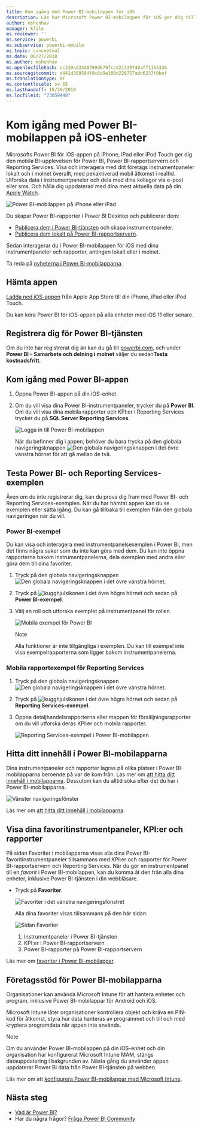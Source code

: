 ```yaml
---
title: Kom igång med Power BI-mobilappen för iOS
description: Läs hur Microsoft Power BI-mobilappen för iOS ger dig tillgång till Power BI i fickan med mobil åtkomst till företagsinformation både lokalt och i molnet.
author: mshenhav
manager: kfile
ms.reviewer: ''
ms.service: powerbi
ms.subservice: powerbi-mobile
ms.topic: conceptual
ms.date: 06/27/2018
ms.author: mshenhav
ms.openlocfilehash: cc239ad33d8789d679fccd21339740af71155336
ms.sourcegitcommit: d441d350504f8c6d9e100d229757add6237f0bef
ms.translationtype: HT
ms.contentlocale: sv-SE
ms.lasthandoff: 10/30/2019
ms.locfileid: "73059448"
---
```

# <a name="get-started-with-the-power-bi-mobile-app-on-ios-devices"></a>Kom igång med Power BI-mobilappen på iOS-enheter
Microsofts Power BI för iOS-appen på iPhone, iPad eller iPod Touch ger dig den mobila BI-upplevelsen för Power BI, Power BI-rapportservern och Reporting Services. Visa och interagera med ditt företags instrumentpaneler lokalt och i molnet överallt, med pekaktiverad mobil åtkomst i realtid. Utforska data i instrumentpaneler och dela med dina kollegor via e-post eller sms. Och hålla dig uppdaterad med dina mest aktuella data på din [Apple Watch](mobile-apple-watch.md).  

![Power BI-mobilappen på iPhone eller iPad](./media/mobile-iphone-app-get-started/pbi_ipad_iphonedevices.png)

Du skapar Power BI-rapporter i Power BI Desktop och publicerar dem:

* [Publicera dem i Power BI-tjänsten](../../service-get-started.md) och skapa instrumentpaneler.
* [Publicera dem lokalt på Power BI-rapportservern](../../report-server/quickstart-create-powerbi-report.md).

Sedan interagerar du i Power BI-mobilappen för iOS med dina instrumentpaneler och rapporter, antingen lokalt eller i molnet.

Ta reda på [nyheterna i Power BI-mobilapparna](mobile-whats-new-in-the-mobile-apps.md).

## <a name="download-the-app"></a>Hämta appen
[Ladda ned iOS-appen](http://go.microsoft.com/fwlink/?LinkId=522062 "Ladda ned iOS-appen") från Apple App Store till din iPhone, iPad eller iPod Touch.

Du kan köra Power BI för iOS-appen på alla enheter med iOS 11 eller senare. 

## <a name="sign-up-for-the-power-bi-service"></a>Registrera dig för Power BI-tjänsten
Om du inte har registrerat dig än kan du gå till [powerbi.com](https://powerbi.microsoft.com/get-started/), och under **Power BI – Samarbete och delning i molnet** väljer du sedan**Testa kostnadsfritt**.


## <a name="get-started-with-the-power-bi-app"></a>Kom igång med Power BI-appen
1. Öppna Power BI-appen på din iOS-enhet.
2. Om du vill visa dina Power BI-instrumentpaneler, trycker du på **Power BI**.  
   Om du vill visa dina mobila rapporter och KPI:er i Reporting Services trycker du på **SQL Server Reporting Services**.
   
   ![Logga in till Power BI-mobilappen](./media/mobile-iphone-app-get-started/power-bi-connect-to-login.png)
   
   När du befinner dig i appen, behöver du bara trycka på den globala navigeringsknappen ![Den globala navigeringsknappen](./././media/mobile-iphone-app-get-started/power-bi-iphone-global-nav-button.png) i det övre vänstra hörnet för att gå mellan de två. 

## <a name="try-the-power-bi-and-reporting-services-samples"></a>Testa Power BI- och Reporting Services-exemplen
Även om du inte registrerar dig, kan du prova dig fram med Power BI- och Reporting Services-exemplen. När du har hämtat appen kan du se exemplen eller sätta igång. Du kan gå tillbaka till exemplen från den globala navigeringen när du vill.

### <a name="power-bi-samples"></a>Power BI-exempel
Du kan visa och interagera med instrumentpanelsexemplen i Power BI, men det finns några saker som du inte kan göra med dem. Du kan inte öppna rapporterna bakom instrumentpanelerna, dela exemplen med andra eller göra dem till dina favoriter.

1. Tryck på den globala navigeringsknappen ![Den globala navigeringsknappen](./././media/mobile-iphone-app-get-started/power-bi-iphone-global-nav-button.png) i det övre vänstra hörnet.
2. Tryck på ![kugghjulsikonen](././media/mobile-iphone-app-get-started/power-bi-ios-gear-icon.png) i det övre högra hörnet och sedan på **Power BI-exempel**.
3. Välj en roll och utforska exemplet på instrumentpanel för rollen.  
   
   ![Mobila exempel för Power BI](./media/mobile-iphone-app-get-started/power-bi-iphone-powerbi-samples.png)
   
   > [!NOTE]
   > Alla funktioner är inte tillgängliga i exemplen. Du kan till exempel inte visa exempelrapporterna som ligger bakom instrumentpanelerna. 
   > 
   > 

### <a name="reporting-services-mobile-report-samples"></a>Mobila rapportexempel för Reporting Services
1. Tryck på den globala navigeringsknappen ![Den globala navigeringsknappen](./././media/mobile-iphone-app-get-started/power-bi-iphone-global-nav-button.png) i det övre vänstra hörnet.
2. Tryck på ![kugghjulsikonen](././media/mobile-iphone-app-get-started/power-bi-ios-gear-icon.png) i det övre högra hörnet och sedan på **Reporting Services-exempel**.
3. Öppna detaljhandelsrapporterna eller mappen för försäljningsrapporter om du vill utforska deras KPI:er och mobila rapporter.
   
   ![Reporting Services-exempel i Power BI-mobilappen](./media/mobile-iphone-app-get-started/power-bi-reporting-services-samples.png)

## <a name="find-your-content-in-the-power-bi-mobile-apps"></a>Hitta ditt innehåll i Power BI-mobilapparna
Dina instrumentpaneler och rapporter lagras på olika platser i Power BI-mobilapparna beroende på var de kom från. Läs mer om [att hitta ditt innehåll i mobilapparna](mobile-apps-quickstart-view-dashboard-report.md). Dessutom kan du alltid söka efter det du har i Power BI-mobilapparna. 

![Vänster navigeringsfönster](./media/mobile-iphone-app-get-started/power-bi-iphone-left-nav.png)

Läs mer om [att hitta ditt innehåll i mobilapparna](mobile-apps-quickstart-view-dashboard-report.md).

## <a name="view-your-favorite-dashboards-kpis-and-reports"></a>Visa dina favoritinstrumentpaneler, KPI:er och rapporter
På sidan Favoriter i mobilapparna visas alla dina Power BI-favoritinstrumentpaneler tillsammans med KPI:er och rapporter för Power BI-rapportservern och Reporting Services. När du gör en instrumentpanel till en *favorit* i Power BI-mobilappen, kan du komma åt den från alla dina enheter, inklusive Power BI-tjänsten i din webbläsare. 

* Tryck på **Favoriter**.
  
   ![Favoriter i det vänstra navigeringsfönstret](./media/mobile-iphone-app-get-started/power-bi-iphone-favorites-nav.png)
  
   Alla dina favoriter visas tillsammans på den här sidan:
  
   ![Sidan Favoriter](./media/mobile-iphone-app-get-started/power-bi-iphone-faves-report-server-number-callouts.png)
  
  1. Instrumentpaneler i Power BI-tjänsten
  2. KPI:er i Power BI-rapportservern
  3. Power BI-rapporter på Power BI-rapportservern

Läs mer om [favoriter i Power BI-mobilappar](mobile-apps-favorites.md).

## <a name="enterprise-support-for-the-power-bi-mobile-apps"></a>Företagsstöd för Power BI-mobilapparna
Organisationer kan använda Microsoft Intune för att hantera enheter och program, inklusive Power BI-mobilappar för Android och iOS.

Microsoft Intune låter organisationer kontrollera objekt och kräva en PIN-kod för åtkomst, styra hur data hanteras av programmet och till och med kryptera programdata när appen inte används.

> [!NOTE]
> Om du använder Power BI-mobilappen på din iOS-enhet och din organisation har konfigurerat Microsoft Intune MAM, stängs datauppdatering i bakgrunden av. Nästa gång du använder appen uppdaterar Power BI data från Power BI-tjänsten på webben.
> 

Läs mer om att [konfigurera Power BI-mobilappar med Microsoft Intune](../../service-admin-mobile-intune.md). 

## <a name="next-steps"></a>Nästa steg

* [Vad är Power BI?](../../fundamentals/power-bi-overview.md)
* Har du några frågor? [Fråga Power BI Community](http://community.powerbi.com/)


